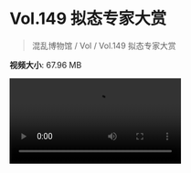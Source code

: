# Vol.149 拟态专家大赏

> 混乱博物馆 / Vol / Vol.149 拟态专家大赏

**视频大小**: 67.96 MB

<div class="video"><video src="https://file.hsyhx.top/video/混乱博物馆/Vol/149.mp4" controls preload>🤔 您的浏览器不支持 video 标签</video></div>